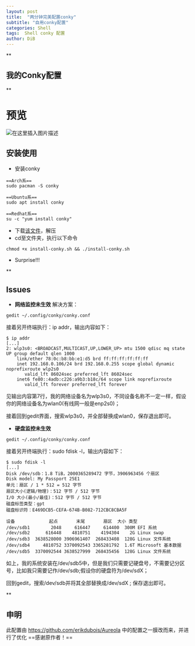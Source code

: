 ```yaml
---
layout: post
title:  "两分钟完美配置conky"
subtitle: "自用conky配置"
categories: Shell
tags:  Shell conky 配置
author: DiB
---
```

﻿**

## 我的Conky配置

**

# 预览
![在这里插入图片描述](https://img-blog.csdnimg.cn/20190820213705244.gif)

 ## 安装使用
 

 - 安装conky

```shell
==Arch系==
sudo pacman -S conky
```
```shell
==Ubuntu系==
sudo apt install conky
```
```shell
==Redhat系==
su -c "yum install conky"
```
 - 下载[该文件](https://pan.baidu.com/s/1bMIpR2SpWx-nPsWiWo21ZQ)，解压
 - cd至文件夹，执行以下命令
```shell
chmod +x install-conky.sh && ./install-conky.sh
```
   

 - Surprise!!!

**

## Issues


 - **网络监控未生效**
解决方案：
```shell
gedit ~/.config/conky/conky.conf
```
接着另开终端执行：ip addr，输出内容如下：
```shell
$ ip addr
[...]
2: wlp3s0: <BROADCAST,MULTICAST,UP,LOWER_UP> mtu 1500 qdisc mq state UP group default qlen 1000
    link/ether 78:0c:b8:bb:e1:d5 brd ff:ff:ff:ff:ff:ff
    inet 192.168.0.106/24 brd 192.168.0.255 scope global dynamic noprefixroute wlp2s0
       valid_lft 86024sec preferred_lft 86024sec
    inet6 fe80::4adb:c226:a9b3:b18c/64 scope link noprefixroute 
       valid_lft forever preferred_lft forever
```

见输出内容第7行，我的网络设备名为wlp3s0，不同设备名称不一定一样，假设你的网络设备名为wlan0(有线网一般是enp2s0)；

接着回到gedit界面，搜索wlp3s0，并全部替换成wlan0，保存退出即可。

- **硬盘监控未生效**
```shell
gedit ~/.config/conky/conky.conf
```
接着另开终端执行：sudo fdisk -l，输出内容如下：
```shell
$ sudo fdisk -l
[...]
Disk /dev/sdb：1.8 TiB，2000365289472 字节，3906963456 个扇区
Disk model: My Passport 25E1
单元：扇区 / 1 * 512 = 512 字节
扇区大小(逻辑/物理)：512 字节 / 512 字节
I/O 大小(最小/最佳)：512 字节 / 512 字节
磁盘标签类型：gpt
磁盘标识符：E469DCB5-CEFA-674B-B082-712CBC8CBA5F

设备             起点       末尾       扇区  大小 类型
/dev/sdb1        2048     616447     614400  300M EFI 系统
/dev/sdb2      616448    4810751    4194304    2G Linux swap
/dev/sdb3  3638528000 3906961407  268433408  128G Linux 文件系统
/dev/sdb4     4810752 3370092543 3365281792  1.6T Microsoft 基本数据
/dev/sdb5  3370092544 3638527999  268435456  128G Linux 文件系统

```
如上，我的系统安装在/dev/sdb5中，但是我们只需要记硬盘号，不需要记分区号，比如我只需要记作/dev/sdb;假设你的硬盘符为/dev/sdX；

回到gedit，搜索/dev/sdb并将其全部替换成/dev/sdX ;
保存退出即可。


**
## 申明
此配置由 https://github.com/erikdubois/Aureola 中的配置之一膜改而来，并进行了优化 
==感谢原作者！==
